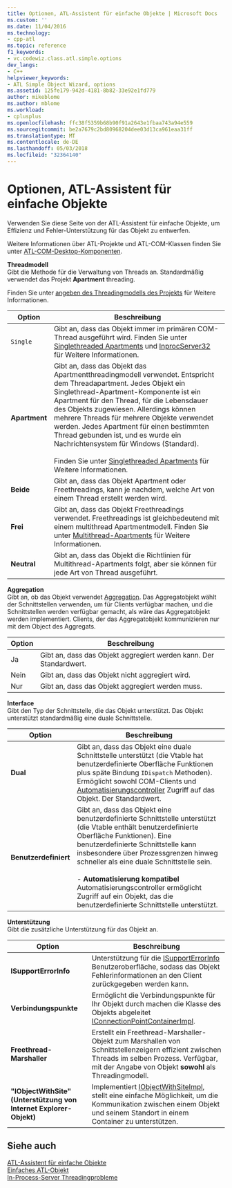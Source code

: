 ```yaml
---
title: Optionen, ATL-Assistent für einfache Objekte | Microsoft Docs
ms.custom: ''
ms.date: 11/04/2016
ms.technology:
- cpp-atl
ms.topic: reference
f1_keywords:
- vc.codewiz.class.atl.simple.options
dev_langs:
- C++
helpviewer_keywords:
- ATL Simple Object Wizard, options
ms.assetid: 125fe179-942d-4181-8b82-33e92e1fd779
author: mikeblome
ms.author: mblome
ms.workload:
- cplusplus
ms.openlocfilehash: ffc38f5359b68b90f91a2643e1fbaa743a94e559
ms.sourcegitcommit: be2a7679c2bd80968204dee03d13ca961eaa31ff
ms.translationtype: MT
ms.contentlocale: de-DE
ms.lasthandoff: 05/03/2018
ms.locfileid: "32364140"
---
```

# <a name="options-atl-simple-object-wizard"></a>Optionen, ATL-Assistent für einfache Objekte
Verwenden Sie diese Seite von der ATL-Assistent für einfache Objekte, um Effizienz und Fehler-Unterstützung für das Objekt zu entwerfen.  
  
 Weitere Informationen über ATL-Projekte und ATL-COM-Klassen finden Sie unter [ATL-COM-Desktop-Komponenten](../../atl/atl-com-desktop-components.md).  
  
 **Threadmodell**  
 Gibt die Methode für die Verwaltung von Threads an. Standardmäßig verwendet das Projekt **Apartment** threading.  
  
 Finden Sie unter [angeben des Threadingmodells des Projekts](../../atl/specifying-the-threading-model-for-a-project-atl.md) für Weitere Informationen.  
  
|Option|Beschreibung|  
|------------|-----------------|  
|`Single`|Gibt an, dass das Objekt immer im primären COM-Thread ausgeführt wird. Finden Sie unter [Singlethreaded Apartments](http://msdn.microsoft.com/library/windows/desktop/ms680112) und [InprocServer32](http://msdn.microsoft.com/library/windows/desktop/ms682390) für Weitere Informationen.|  
|**Apartment**|Gibt an, dass das Objekt das Apartmentthreadingmodell verwendet. Entspricht dem Threadapartment. Jedes Objekt ein Singlethread-Apartment-Komponente ist ein Apartment für den Thread, für die Lebensdauer des Objekts zugewiesen. Allerdings können mehrere Threads für mehrere Objekte verwendet werden. Jedes Apartment für einen bestimmten Thread gebunden ist, und es wurde ein Nachrichtensystem für Windows (Standard).<br /><br /> Finden Sie unter [Singlethreaded Apartments](http://msdn.microsoft.com/library/windows/desktop/ms680112) für Weitere Informationen.|  
|**Beide**|Gibt an, dass das Objekt Apartment oder Freethreadings, kann je nachdem, welche Art von einem Thread erstellt werden wird.|  
|**Frei**|Gibt an, dass das Objekt Freethreadings verwendet. Freethreadings ist gleichbedeutend mit einem multithread Apartmentmodell. Finden Sie unter [Multithread-Apartments](http://msdn.microsoft.com/library/windows/desktop/ms693421) für Weitere Informationen.|  
|**Neutral**|Gibt an, dass das Objekt die Richtlinien für Multithread-Apartments folgt, aber sie können für jede Art von Thread ausgeführt.|  
  
 **Aggregation**  
 Gibt an, ob das Objekt verwendet [Aggregation](http://msdn.microsoft.com/library/windows/desktop/ms686558). Das Aggregatobjekt wählt der Schnittstellen verwenden, um für Clients verfügbar machen, und die Schnittstellen werden verfügbar gemacht, als wäre das Aggregatobjekt werden implementiert. Clients, der das Aggregatobjekt kommunizieren nur mit dem Object des Aggregats.  
  
|Option|Beschreibung|  
|------------|-----------------|  
|Ja|Gibt an, dass das Objekt aggregiert werden kann. Der Standardwert.|  
|Nein|Gibt an, dass das Objekt nicht aggregiert wird.|  
|Nur|Gibt an, dass das Objekt aggregiert werden muss.|  
  
 **Interface**  
 Gibt den Typ der Schnittstelle, die das Objekt unterstützt. Das Objekt unterstützt standardmäßig eine duale Schnittstelle.  
  
|Option|Beschreibung|  
|------------|-----------------|  
|**Dual**|Gibt an, dass das Objekt eine duale Schnittstelle unterstützt (die Vtable hat benutzerdefinierte Oberfläche Funktionen plus späte Bindung `IDispatch` Methoden). Ermöglicht sowohl COM-Clients und [Automatisierungscontroller](../../mfc/automation-clients.md) Zugriff auf das Objekt. Der Standardwert.|  
|**Benutzerdefiniert**|Gibt an, dass das Objekt eine benutzerdefinierte Schnittstelle unterstützt (die Vtable enthält benutzerdefinierte Oberfläche Funktionen). Eine benutzerdefinierte Schnittstelle kann insbesondere über Prozessgrenzen hinweg schneller als eine duale Schnittstelle sein.<br /><br /> -   **Automatisierung kompatibel** Automatisierungscontroller ermöglicht Zugriff auf ein Objekt, das die benutzerdefinierte Schnittstelle unterstützt.|  
  
 **Unterstützung**  
 Gibt die zusätzliche Unterstützung für das Objekt an.  
  
|Option|Beschreibung|  
|------------|-----------------|  
|**ISupportErrorInfo**|Unterstützung für die [ISupportErrorInfo](../../atl/reference/isupporterrorinfoimpl-class.md) Benutzeroberfläche, sodass das Objekt Fehlerinformationen an den Client zurückgegeben werden kann.|  
|**Verbindungspunkte**|Ermöglicht die Verbindungspunkte für Ihr Objekt durch machen die Klasse des Objekts abgeleitet [IConnectionPointContainerImpl](../../atl/reference/iconnectionpointcontainerimpl-class.md).|  
|**Freethread-Marshaller**|Erstellt ein Freethread-Marshaller-Objekt zum Marshallen von Schnittstellenzeigern effizient zwischen Threads im selben Prozess. Verfügbar, mit der Angabe von Objekt **sowohl** als Threadingmodell.|  
|**"IObjectWithSite" (Unterstützung von Internet Explorer-Objekt)**|Implementiert [IObjectWithSiteImpl](../../atl/reference/iobjectwithsiteimpl-class.md), stellt eine einfache Möglichkeit, um die Kommunikation zwischen einem Objekt und seinem Standort in einem Container zu unterstützen.|  
  
## <a name="see-also"></a>Siehe auch  
 [ATL-Assistent für einfache Objekte](../../atl/reference/atl-simple-object-wizard.md)   
 [Einfaches ATL-Objekt](../../atl/reference/adding-an-atl-simple-object.md)   
 [In-Process-Server Threadingprobleme](http://msdn.microsoft.com/library/windows/desktop/ms687205)

